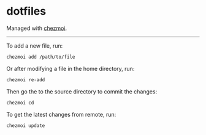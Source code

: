 # dotfiles

Managed with [chezmoi](https://www.chezmoi.io/).

---

To add a new file, run:

```bash
chezmoi add /path/to/file
```

Or after modifying a file in the home directory, run:

```bash
chezmoi re-add
```

Then go the to the source directory to commit the changes:

```bash
chezmoi cd
```

To get the latest changes from remote, run:

```bash
chezmoi update
```
